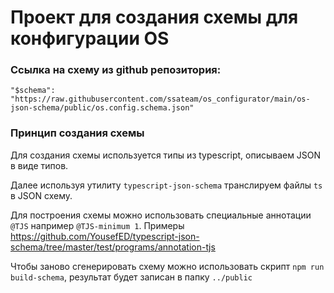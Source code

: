# Проект для создания схемы для конфигурации OS

### Ссылка на схему из github репозитория:
```
"$schema": "https://raw.githubusercontent.com/ssateam/os_configurator/main/os-json-schema/public/os.config.schema.json"
```
### Принцип создания схемы
Для создания схемы используется типы из typescript, описываем JSON в виде типов.

Далее используя утилиту `typescript-json-schema` транслируем файлы `ts` в
JSON схему.

Для построения схемы можно использовать специальные аннотации `@TJS` например `@TJS-minimum 1`.
Примеры https://github.com/YousefED/typescript-json-schema/tree/master/test/programs/annotation-tjs

Чтобы заново сгенерировать схему можно использовать скрипт `npm run build-schema`, результат будет записан в папку `../public`
